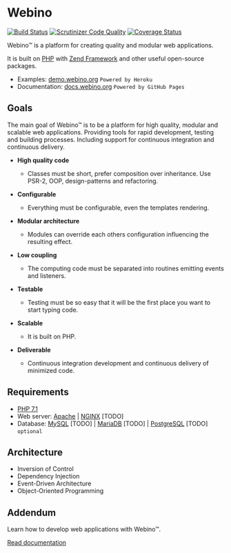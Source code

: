 # Webino 

[![Build Status](https://travis-ci.org/webino/Webino.svg?branch=prototype)](https://travis-ci.org/webino/Webino)
[![Scrutinizer Code Quality](https://scrutinizer-ci.com/g/webino/Webino/badges/quality-score.png?b=prototype)](https://scrutinizer-ci.com/g/webino/Webino/?branch=prototype)
[![Coverage Status](https://coveralls.io/repos/webino/Webino/badge.svg?branch=prototype)](https://coveralls.io/r/webino/Webino?branch=prototype)

Webino™ is a platform for creating quality and modular web applications.

It is built on [PHP](http://php.net/) with [Zend Framework](http://framework.zend.com/)
and other useful open-source packages.

- Examples: [demo.webino.org](http://demo.webino.org) `Powered by Heroku`
- Documentation: [docs.webino.org](http://docs.webino.org) `Powered by GitHub Pages`

## Goals

The main goal of Webino™ is to be a platform for high quality, modular and scalable web applications. Providing tools
for rapid development, testing and building processes. Including support for continuous integration
and continuous delivery.

- **High quality code**

  - Classes must be short, prefer composition over inheritance. Use PSR-2, OOP, design-patterns and refactoring.

- **Configurable**

  - Everything must be configurable, even the templates rendering.
  
- **Modular architecture**

  - Modules can override each others configuration influencing the resulting effect.

- **Low coupling**

  - The computing code must be separated into routines emitting events and listeners.

- **Testable**

  - Testing must be so easy that it will be the first place you want to start typing code.

- **Scalable**

  - It is built on PHP.

- **Deliverable**

  - Continuous integration development and continuous delivery of minimized code.   

## Requirements

- [PHP 7.1](http://php.net)
- Web server: [Apache](https://www.apache.org) | [NGINX](https://nginx.org) [TODO]
- Database: [MySQL](https://www.mysql.com) [TODO] | [MariaDB](https://mariadb.org) [TODO] | [PostgreSQL](https://www.postgresql.org) [TODO] `optional`

## Architecture

- Inversion of Control
- Dependency Injection
- Event-Driven Architecture
- Object-Oriented Programming


## Addendum

Learn how to develop web applications with Webino™.

[Read documentation](https://docs.webino.org)
